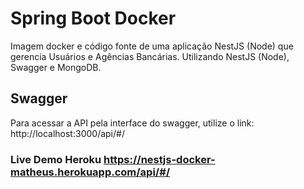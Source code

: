 # Spring Boot Docker
Imagem docker e código fonte de uma aplicação NestJS (Node) que gerencia Usuários e Agências Bancárias. Utilizando NestJS (Node), Swagger e MongoDB.

## Swagger
Para acessar a API pela interface do swagger, utilize o link: http://localhost:3000/api/#/

### Live Demo Heroku https://nestjs-docker-matheus.herokuapp.com/api/#/